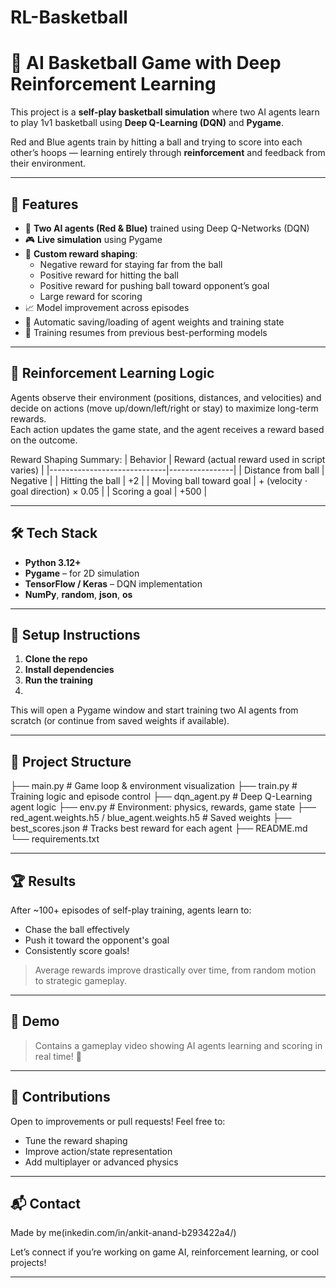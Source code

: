 # RL-Basketball
# 🏀 AI Basketball Game with Deep Reinforcement Learning

This project is a **self-play basketball simulation** where two AI agents learn to play 1v1 basketball using **Deep Q-Learning (DQN)** and **Pygame**.

Red and Blue agents train by hitting a ball and trying to score into each other’s hoops — learning entirely through **reinforcement** and feedback from their environment.

---

## 🚀 Features

- 🤖 **Two AI agents (Red & Blue)** trained using Deep Q-Networks (DQN)
- 🎮 **Live simulation** using Pygame
- 🧠 **Custom reward shaping**:
  - Negative reward for staying far from the ball
  - Positive reward for hitting the ball
  - Positive reward for pushing ball toward opponent’s goal
  - Large reward for scoring
- 📈 Model improvement across episodes
- 💾 Automatic saving/loading of agent weights and training state
- 🔁 Training resumes from previous best-performing models

---

## 🧠 Reinforcement Learning Logic

Agents observe their environment (positions, distances, and velocities) and decide on actions (move up/down/left/right or stay) to maximize long-term rewards.  
Each action updates the game state, and the agent receives a reward based on the outcome.

Reward Shaping Summary:
| Behavior                     | Reward (actual reward used in script varies) |
|-----------------------------|----------------|
| Distance from ball          | Negative        |
| Hitting the ball            | +2              |
| Moving ball toward goal     | + (velocity ⋅ goal direction) × 0.05 |
| Scoring a goal              | +500            |

---

## 🛠 Tech Stack

- **Python 3.12+**
- **Pygame** – for 2D simulation
- **TensorFlow / Keras** – DQN implementation
- **NumPy**, **random**, **json**, **os**

---

## 🔧 Setup Instructions

1. **Clone the repo**
2. **Install dependencies**
3. **Run the training**
4. 
This will open a Pygame window and start training two AI agents from scratch (or continue from saved weights if available).

---

## 📁 Project Structure

├── main.py # Game loop & environment visualization
├── train.py # Training logic and episode control
├── dqn_agent.py # Deep Q-Learning agent logic
├── env.py # Environment: physics, rewards, game state
├── red_agent.weights.h5 / blue_agent.weights.h5 # Saved weights
├── best_scores.json # Tracks best reward for each agent
├── README.md
└── requirements.txt

---

## 🏆 Results

After ~100+ episodes of self-play training, agents learn to:
- Chase the ball effectively
- Push it toward the opponent's goal
- Consistently score goals!

> Average rewards improve drastically over time, from random motion to strategic gameplay.

---

## 🎥 Demo

> Contains a gameplay video showing AI agents learning and scoring in real time! 🎥

---

## 🤝 Contributions

Open to improvements or pull requests! Feel free to:
- Tune the reward shaping
- Improve action/state representation
- Add multiplayer or advanced physics

---

## 📬 Contact

Made by me(inkedin.com/in/ankit-anand-b293422a4/)

Let’s connect if you’re working on game AI, reinforcement learning, or cool projects!

---

